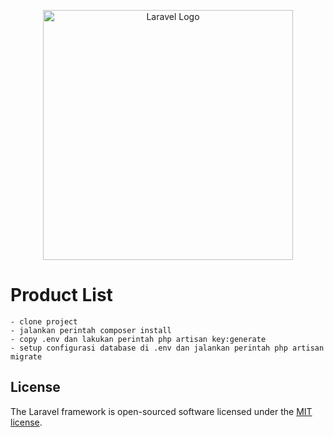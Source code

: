 <p align="center"><a href="https://laravel.com" target="_blank"><img src="https://raw.githubusercontent.com/laravel/art/master/logo-lockup/5%20SVG/2%20CMYK/1%20Full%20Color/laravel-logolockup-cmyk-red.svg" width="400" alt="Laravel Logo"></a></p>

# Product List
    - clone project 
    - jalankan perintah composer install
    - copy .env dan lakukan perintah php artisan key:generate
    - setup configurasi database di .env dan jalankan perintah php artisan migrate

## License

The Laravel framework is open-sourced software licensed under the [MIT license](https://opensource.org/licenses/MIT).
